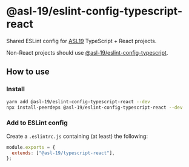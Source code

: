 # @asl-19/eslint-config-typescript-react

Shared ESLint config for [ASL19](https://asl19.org/) TypeScript + React projects.

Non-React projects should use [@asl-19/eslint-config-typescript](https://github.com/ASL-19/eslint-config-typescript).

## How to use

### Install

```sh
yarn add @asl-19/eslint-config-typescript-react --dev
npx install-peerdeps @asl-19/eslint-config-typescript-react --dev
```

### Add to ESLint config

Create a `.eslintrc.js` containing (at least) the following:

```js
module.exports = {
  extends: ["@asl-19/typescript-react"],
};
```
